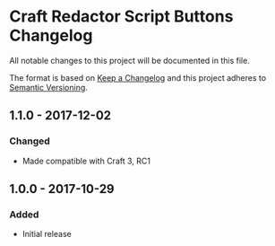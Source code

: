 # Craft Redactor Script Buttons Changelog

All notable changes to this project will be documented in this file.

The format is based on [Keep a Changelog](http://keepachangelog.com/) and this project adheres to [Semantic Versioning](http://semver.org/).

## 1.1.0 - 2017-12-02
### Changed
- Made compatible with Craft 3, RC1

## 1.0.0 - 2017-10-29
### Added
- Initial release

